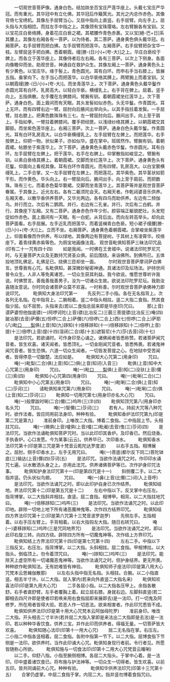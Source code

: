<!-- { "loadSidebar": true } -->
　　一切观世音菩萨像。通身白色。结加趺坐百宝庄严莲华座上。头戴七宝庄严华冠。而有重光。其华冠中有立化佛。其华冠后作簸箕光。其光之内总作赤色。其像背倚七宝绣机。其像左手屈臂当心。又屈中指向上直竖。右手屈臂。向左手上。屈头指与大指相捻。而拄左手中指之上。其像颈有宝珠璎珞。左右臂腕各有宝钏。又以宝花庄白亵络膊。身着花庄白亵之裙。其裙腰作青色赤裹。又以宝[絕-巴+日]系其腰上。其像左右厢各有一菩萨。以为侍者。其二菩萨。通身黄色俱头戴华冠。右厢菩萨。右手屈臂而把白拂。左手屈臂而把莲华。左厢菩萨。右手屈臂把杂宝华一枝。左臂屈竖手把白拂。悉着朝霞。缦[膫-(日/小)+(夸-大)]之上。华庄白亵绞于髀上。而各立于莲华座上。其像侍者后左右厢。各有三菩萨。以次上下侧身。各面向像瞻仰而坐。助观世音。神通自在救护众生。其像左厢上一菩萨。通身黄色头上有少黄色。以宝庄华。缘于髻上。青色圆光。耳有白环。而申右手当右膝上。皆展五指。垂掌向下。左手当心而把莲华。以白华亵络其膊上。两臂腕上而着宝钏。又以朝霞缦[膫-(日/小)+(夸-大)]。而坐青莲华上。次下菩萨。通身黄色头戴华鬘作赤圆光耳有白环。乳房高大。以轻白华亵。横缦乳上。右手背在髀上。屈着。竖手向上。五指俱散。左手覆在左髀膝间。臂腕有钏。着朝霞裙坐红莲华上。次下菩萨。通身白色。面上眉间而有天眼。其头发髻如似赤色。头无华鬘。作青圆光。耳上无环。而有四臂右边一臂。屈肘向后腋间出举向头。以其手指拄着发鬓。一手屈臂。拄右膝上。把黄色数珠珠有三七。左一臂屈肘向后。腋间出手。向上至于肩上。手指如拳。一臂拄着髀膝间。覆手把经匣。以浅绿纱络其膊上。以朝霞裙交其脚胫。而坐紫色莲华座上。右厢三菩萨。次上一菩萨。通身白色头戴华鬘。作青圆光。耳有白环乳房高大。以白华亵横缦乳上。左手屈臂在左髀上。而把莲华。右手按髀上。仰把一物。状似果子。亦如似华。盛在掌中。班斑然作。臂腕有钏。着朝霞裙。帖膝坐于紫莲华上。次下菩萨。通身黄色头戴赤色华鬘。作赤圆光。耳有白环。左手屈臂在左髀上。把于莲华。右手在右髀上。仰掌散指如峻显之。臂腕有钏。以素白亵络其膊上。着朝霞裙。交脚而坐红莲华上。次下菩萨。通身黄色头有花鬘。仰面向上看视其像。耳有白环作青圆光。而有四臂。乳房高大。以白宝褺横缦乳上。二手合掌。又一左手屈臂在左髀上。而把莲花。其华紫色。其华茎状如箭干形。而作黄色。华头向上。右一臂屈向后。腋间出手。向上至于肩前。而把数珠。珠有三七。而着赤色菊华褺裙。交脚而坐青莲华上。其菩萨等并是观世音菩萨眷属。于其像上。近光左右。各有二躯须陀会天。右厢天者。作乾闼婆音乐供养。左厢天者。以散华香供养菩萨。又华光两边。各有四鸟而助供养。左边有二频伽鸟。并行而立。次后有二鹦鹉。并行。右边有二孔雀。并行。次后有二白鹤。并行。其像座下左厢。又有二菩萨。通身赤色作年少形。颜容端正躯貌肥壮。头发短促如作赤色。面上眉间有一天眼。有一白蛇。从背后出。而向左转高举头。却向此菩萨面看。右手屈展。左手近乳而把莲华。而着竖襕青白色亵。短小裙子缦腰[膫-(日/小)+(夸-大)]上。立而不坐。右厢菩萨。通身黄色着朝霞裙。合掌峻坐紫莲华上。仰面看像而作供养。布以绿地。其像两边有菩提树。于其树上有凌霄华。绞络座下。着青绿黄赤紫等色。为厕宝地画像法竟。
观世音毗俱知菩萨三昧法印咒品(印有二十一咒有四十四)
　　如是我闻。一时佛在王舍城中。说诸法印陀罗尼咒时。与无量菩萨大众及无数持咒贤圣众俱。前后围绕。来诣佛所。到佛所已。五体投地顶礼佛足。礼佛足已。绕佛三匝却坐一面。
　　尔时观世音菩萨摩诃萨白佛言。世尊我有心咒。名毗俱知。甚深微妙秘密神通。具诸法印及坛场法。护持世间普令众生。人非人等免离诸苦。一切众生获其利益。我今欲说。惟愿世尊听许我说。时佛赞言。善哉善哉善男子。汝为一切诸众生故。欲说法印陀罗尼坛。我助汝喜随汝意说。尔时同会诸菩萨众莫不欢喜。一时称善。尔时观世音菩萨承佛神力即说印咒。
　　毗俱知大身法印咒第一
　　先反列二手小指。各在无名指背上。次各列无名指。在中指背上。二腕相着。竖二中指头相拄。竖二大指二食指。然其食指少屈。似不屈势。头指来去(若以二食指总屈来即是华座印)咒曰。
　　那(上音)谟萨婆怛他伽底骠(一)阿啰诃陀(上音)骠(比冶反二)三藐三菩提骠(比冶反三)唵(四)跛冶那(去音)萨儞(五)怛啰(二合上)萨儞(六)怛啰(二合上)西(七)怛啰(二合上)萨耶(八)毗[口　　梨](二合)俱(上音)知(九)跢知(十)倍移跢知(十一)倍移跢知(十二)倍啰(上音)提(十三)倍啰(上音)提(十四)湿闭(二合)羝(十五)遮智尼(十六)莎(去音)诃(十七)
　　是法印咒。若欲诵时。可作身印至心诵之。诸佛闻者皆悉称赞。若诸菩萨闻咒音者。皆生欢喜。诸天闻者。皆悉顶礼。一切金刚闻咒音者。皆悉怖畏。若诸鬼神闻咒音者。皆生恐惧。六道一切众生闻者。一切皆发菩提之心。在地狱中受苦闻者。皆得停息一切酸楚。法应如是。
　　毗俱知大心咒第二(用身印)
　　咒曰。
　　唵(一)毗梨(二合)俱(上音)知(二)俱(上音)知诃(入音三)
　　毗俱(上音)知中大心咒第三(用身印)
　　咒曰。
　　唵(一)毗[口　　梨](二合)俱(上音)知(二)没驮(上音)儞(三)索(四)
　　毗俱知小心咒第四(用身印)
　　咒曰。
　　唵(一)毗唎(二合)(二)
　　毗俱知中小心咒第五(用身印)
　　咒曰。
　　唵(一)毗唎(二合)俱(上音)知(二)莎诃(三)
　　请毗俱知来咒第六(用身印)
　　咒曰。
　　唵(一)毗唎(二合)俱(上音)知(二)莎诃(三)
　　毗俱知一切用咒第七(用身印亦名大心咒)
　　咒曰。
　　唵(一)般摩跋时唎(二合)儞(二)呜吽(三)泮(四)
　　毗俱知顶咒第八(用身印亦名头咒)
　　咒曰。
　　唵(一)智儞(二)莎诃(三)
　　若有人。持前大咒等八种咒时。欲作法者。皆应同用前法身印。种种有验。
　　毗俱知香炉法印咒第九(印是第二咒是第九)
　　准前身印。上唯改二大指。博着二食指。二中指屈上节。头相拄咒曰。
　　唵(一)赐俱(上音)嚧俱(上音)嚧(二)毗阇(去音)曳(三)莎诃(四)
　　是法印咒。当欲作法诵毗俱知菩萨咒时。当以此印印其香炉。及印香已。然后烧香。手执香炉。心口发愿。今为某事(云云)。供养毕已。次印香水。
　　毗俱知香水法印咒第十(印是第三咒是第十梵音云乾陀达罗度波)
　　以右手五指。相博展之。屈肘。侧手印香水上。左手无用咒曰。
　　唵(一)菩底(都尔反下同二)菩陀钵底(三)输达(上音)儞(四)莎诃(五)
　　是法印咒。当欲作法诵咒之时。作印印水诵咒七遍。以水散洒头身之上。亦用此法咒。供养诸佛菩萨等已。次作护身印咒法事。
　　毗俱知护身法印咒第十一(印是第四咒是十一)
　　斜侧覆二手。以二大指并竖。仍头状似鸟翅。
　　咒曰。
　　唵(一)鼻(上音)比儞(二)诃(入上音呼)
　　是法印咒。当欲作法诵咒之时。即以此印护自身已次作结界。
　　毗俱知结地。界法印咒第十二(印是第五咒是十二)
　　左右中指以下。反叉掌中右压左。指背博掌。以二大指斜并相拄。直竖。屈二食指。相博甲。相背。以二大指拄地咒曰。
　　唵(一)倍移跢知(二)呜吽(三)
　　是法印咒。当欲作法诵咒之时。以此印印地。辟除一切地上地下所有诸恶魔神鬼等。次作四方结界印咒。
　　毗俱知结四方界法印咒第十三(印是第六咒第十三梵音波罗迦罗)
　　先侧左手。五指相着。以右手压左臂上。手背相着。以右大指钩左大指。随日右转咒曰。
　　唵(一)婆移跢知(二)呜吽(三是咒同地界咒)
　　是法印咒。当欲作法诵咒之时。即以此印右旋三转。向四方绕。辟除四方所有一切魔鬼神等。次作结上方界印咒。
　　毗俱知结上方界法印咒第十四(印是第七咒第十四)
　　左右二手。中指以下三指反叉。右压左。指背博掌。以二大指。头斜相拄。屈二食指。甲相博拄。以大指头。倒临顶上。勿令着顶咒曰。
　　唵(一)跢知(二)呜吽(三)
　　是法印咒。能除天上虚空所有一切诸魔恶鬼神等。当欲作法诵咒之时。但护身结界。更无所畏。种种欲作毗俱知法。无有妨难皆有神验。
　　毗俱知师子座法印(印是第八用大心咒梵本云思蝇伽散那)
　　以左右头指中指无名指。头相拄。合腕。以二小指直竖。相去半寸许。以二大指。屈入掌内(若来向外直竖二大指名来)
　　毗俱知欢喜法印(印是第九用大心咒)
　　二手各屈小指。以二大指各压甲上。余指各散舒。右手者直舒臂。左手者覆胸上着。起立屈右膝。身就右边。左脚斜直竖(若二脚相去四尺许即是使者印若唤来用右食指屈即来展即去)是一法印。打一切鬼及阿修罗。所在用者皆得大验。若恶人作一切恶法。欲来相害者。作此印咒悉皆不成。
　　毗俱知供养法印(印是第十用大心咒梵本云阿伽母陀罗)
　　准前身印。唯改二大指。开头相去二寸半许(若并屈二大指入掌即是来法出二大指即是去法)是一法印。若以种种华香饮食。供养三宝。并作此印而供养者。得福无量。一切菩萨皆大欢喜。
　　毗俱知随心法印(印第十一用大心咒)
　　屈二无名指在掌。右压左。二小指二中指各竖相着。屈二食指。各附中指第一节下。以二大指。屈博食指下节侧是一法印。欲供养时。当作此印诵大心咒。毗俱知身现行者前。令行者见。所愿皆随称心所欲。
　　毗俱知施与一切食法印(印第十二用大心咒梵音云皤唎)
　　以二手。仰舒八指。小指至腕侧相博。各屈二大指头。于掌中心着。是一法印。印中盛着诸饮食已。将布施与护法神等。一切众生一切得者。皆生欢喜。以前五印。皆共同诵前大心咒。种种有验。
　　毗俱知华供养法印咒(印第十三咒第十五)
　　合掌仍虚掌。中屈二食指于掌。内现二大。指并竖勿博着食指咒曰。
